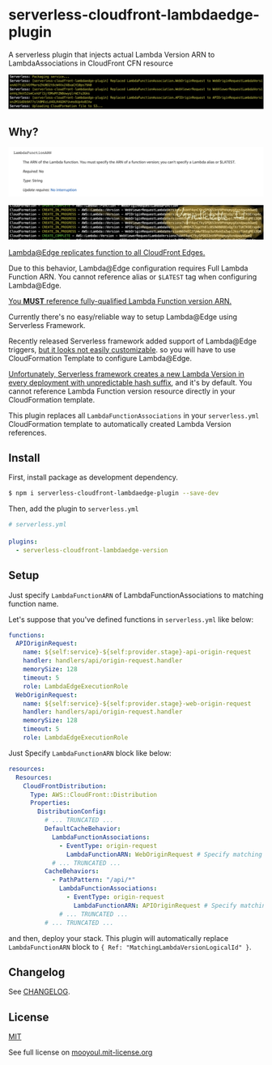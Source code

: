 # serverless-cloudfront-lambdaedge-plugin

A serverless plugin that injects actual Lambda Version ARN to LambdaAssociations in CloudFront CFN resource

![plugin demo](./assets/plugin.png)

## Why?

![CFN requirements](./assets/cfn.png)

![Unpredictable Versions](./assets/versions.png)


[Lambda@Edge replicates function to all CloudFront Edges.](https://docs.aws.amazon.com/AmazonCloudFront/latest/DeveloperGuide/lambda-edge-how-it-works.html)

Due to this behavior, Lambda@Edge configuration requires Full Lambda Function ARN.
You cannot reference alias or `$LATEST` tag when configuring Lambda@Edge.

[You **MUST** reference fully-qualified Lambda Function version ARN.](https://docs.aws.amazon.com/AWSCloudFormation/latest/UserGuide/aws-properties-cloudfront-distribution-lambdafunctionassociation.html)

Currently there's no easy/reliable way to setup Lambda@Edge using Serverless Framework.

Recently released Serverless framework added support of Lambda@Edge triggers, [but it looks not easily customizable](https://github.com/serverless/serverless/issues/6785).
so you will have to use CloudFormation Template to configure Lambda@Edge.

[Unfortunately, Serverless framework creates a new Lambda Version in every deployment with unpredictable hash suffix](https://github.com/serverless/serverless/blob/5fa10f59279d0b8c2e31c9ab5c3121fc06b32813/lib/plugins/aws/package/compile/functions/index.js#L478-L551), and it's by default.
You cannot reference Lambda Function version resource directly in your CloudFormation template.

This plugin replaces all `LambdaFunctionAssociations` in your `serverless.yml` CloudFormation template to automatically created Lambda Version references.   


## Install

First, install package as development dependency.

```bash
$ npm i serverless-cloudfront-lambdaedge-plugin --save-dev
```

Then, add the plugin to `serverless.yml`

```yaml
# serverless.yml

plugins:
  - serverless-cloudfront-lambdaedge-version
```

## Setup

Just specify `LambdaFunctionARN` of LambdaFunctionAssociations to matching function name.

Let's suppose that you've defined functions in `serverless.yml` like below:

```yaml
functions:
  APIOriginRequest:
    name: ${self:service}-${self:provider.stage}-api-origin-request
    handler: handlers/api/origin-request.handler
    memorySize: 128
    timeout: 5
    role: LambdaEdgeExecutionRole
  WebOriginRequest:
    name: ${self:service}-${self:provider.stage}-web-origin-request
    handler: handlers/api/origin-request.handler
    memorySize: 128
    timeout: 5
    role: LambdaEdgeExecutionRole
```

Just Specify `LambdaFunctionARN` block like below:

```yaml
resources:
  Resources:
    CloudFrontDistribution:
      Type: AWS::CloudFront::Distribution
      Properties:
        DistributionConfig:
          # ... TRUNCATED ...
          DefaultCacheBehavior:
            LambdaFunctionAssociations:
              - EventType: origin-request
                LambdaFunctionARN: WebOriginRequest # Specify matching function name
            # ... TRUNCATED ...
          CacheBehaviors:
            - PathPattern: "/api/*"
              LambdaFunctionAssociations:
                - EventType: origin-request
                  LambdaFunctionARN: APIOriginRequest # Specify matching function name
              # ... TRUNCATED ...
          # ... TRUNCATED ...
```
 
and then, deploy your stack. 
This plugin will automatically replace `LambdaFunctionARN` block to `{ Ref: "MatchingLambdaVersionLogicalId" }`.

## Changelog

See [CHANGELOG](CHANGELOG.md).


## License
[MIT](LICENSE)

See full license on [mooyoul.mit-license.org](http://mooyoul.mit-license.org/)
